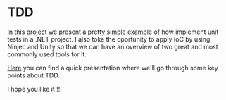 # TDD
In this project we present a pretty simple example of how implement unit tests in a .NET project. I also toke the oportunity to apply IoC by using Ninjec and Unity so that we can have an overview of two great and most commonly used tools for it.

[Here](https://docs.google.com/presentation/d/e/2PACX-1vRbrtp-WbICThd2sjnCgEzMZsxULKmBYOYZAJT56P3kmsNm0qGs7533EoQlDcxBqhnpod7HRb2FIHyq/pub?start=false&loop=false&delayms=5000#slide=id.g27ec23360a_0_113) you can find a quick presentation where we'll go through some key points about TDD.

I hope you like it !!!
